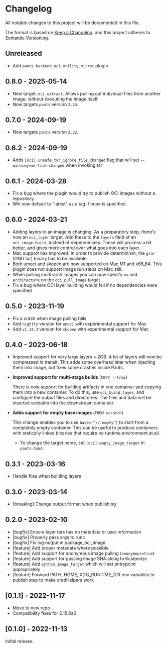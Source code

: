 # Changelog

All notable changes to this project will be documented in this file.

The format is based on [Keep a Changelog](https://keepachangelog.com/en/1.0.0/),
and this project adheres to [Semantic Versioning](https://semver.org/spec/v2.0.0.html).

## Unreleased

- Add `pants_backend_oci.utility.mirror` plugin

## 0.8.0 - 2025-05-14

- New target: `oci_extract`. Allows pulling out individual files from another image; without executing the image itself.
- Now targets `pants` version `2.24`.

## 0.7.0 - 2024-09-19

- Now targets `pants` version `2.22`.

## 0.6.2 - 2024-09-19

- Adds `[oci].unsafe_tar_ignore_file_changed` flag that will set `--warning=no-file-changed`
  when invoking tar

## 0.6.1 - 2024-03-28

- Fix a bug where the plugin would try to publish OCI images without a repository.
- Will now default to "latest" as a tag if none is specified.

## 0.6.0 - 2024-03-21

- Adding layers to an image is changing. As a preparatory step, there's now an `oci_layer` target. Add
  these to the `layers` field of an `oci_image_build`, instead of dependencies. These will process a bit
  better, and gives more control over what goes into each layer.
- Mac support has improved. In order to provide determinism, the `gtar` (GNU tar) binary has to be available.
- Both umoci and skopeo are now supported on Mac M1 and x86_64. This plugin does not support image run steps
  on Mac still.
- When pulling multi-arch images you can now specify `os` and `architecture` on the `oci_pull_image` target
- Fix a bug where OCI layer building would fail if no dependencies were specified

## 0.5.0 - 2023-11-19

- Fix a crash when image pulling fails
- Add `nightly` version for `umoci` with experimental support for Mac
- Add `v1.13.3` version for `skopeo` with experimental support for Mac

## 0.4.0 - 2023-06-18

- Improved support for very large layers > 2GB. A lot of layers will now be compressed in
  transit. This adds some overhead later when injecting them into image, but fixes some crashes
  inside Pants.

- **Improved support for multi-stage builds** (`COPY --from`)

  There is now support for building artifacts in one container and copying them into a new
  container. To do this, use `oci_build_layer`, and configure the output files and directories. The
  files and data will be inserted verbatim into the downstream container.

- **Adds support for empty base images** (`FROM scratch`)

  This change enables you to use `base=["//:empty"]` to start from a completely empty
  container. This can be useful to produce containers with statically linked binaries that require
  no runtime environment at all.


  - To change the target name, set `[oci].empty_image_target` in `pants.toml`.

## 0.3.1 - 2023-03-16

- Handle files when building layers

## 0.3.0 - 2023-03-14

* [breaking] Change output format when publishing

## 0.2.0 - 2023-02-10

* [bugfix] Ensure layer tars has no metadata or user information
* [bugfix] Properly pass args to runc
* [bugfix] Fix log output in package_oci_image
* [feature] Add proper metadata where possible
* [feature] Add support for anonymous image pulling (`anonymous=true`)
* [feature] Add support for passing image SHA along to Kustomize
* [feature] Add `python_image_target` which will set entrypoint appropriately
* [feature] Forward PATH, HOME, XDG_RUNTIME_DIR env variables to publish step to make credHelpers work

## [0.1.1] - 2022-11-17

* Move to new repo
* Compatibility fixes for 2.15.0a0

## [0.1.0] - 2022-11-13

Initial release.
